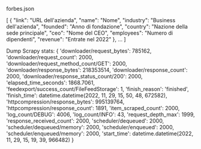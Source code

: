 forbes.json

[
  {
    "link": "URL dell'azienda",
    "name": "Nome",
    "industry": "Business dell'azienda",
    "founded": "Anno di fondazione",
    "country": "Nazione della sede principale",
    "ceo": "Nome del CEO",
    "employees": "Numero di dipendenti",
    "revenue": "Entrate nel 2022"
  },
  ...
]

Dump Scrapy stats:
{
 'downloader/request_bytes': 785162,
 'downloader/request_count': 2000,
 'downloader/request_method_count/GET': 2000,
 'downloader/response_bytes': 218353514,
 'downloader/response_count': 2000,
 'downloader/response_status_count/200': 2000,
 'elapsed_time_seconds': 1868.7061,
 'feedexport/success_count/FileFeedStorage': 1,
 'finish_reason': 'finished',
 'finish_time': datetime.datetime(2022, 11, 29, 15, 50, 48, 672582),
 'httpcompression/response_bytes': 995139764,
 'httpcompression/response_count': 1891,
 'item_scraped_count': 2000,
 'log_count/DEBUG': 4006,
 'log_count/INFO': 43,
 'request_depth_max': 1999,
 'response_received_count': 2000,
 'scheduler/dequeued': 2000,
 'scheduler/dequeued/memory': 2000,
 'scheduler/enqueued': 2000,
 'scheduler/enqueued/memory': 2000,
 'start_time': datetime.datetime(2022, 11, 29, 15, 19, 39, 966482)
}